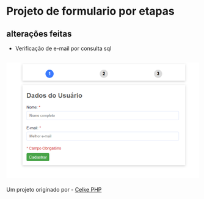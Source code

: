 # Projeto de formulario por etapas
## alterações feitas
* Verificação de e-mail por consulta sql

![alt text](https://github.com/lgfranco22/celke-form-steps/blob/main/image.png?raw=true)
---
Um projeto originado por - [Celke PHP](https://celke.com.br)
